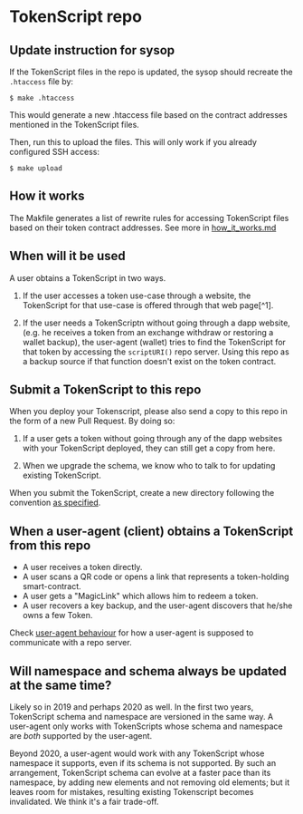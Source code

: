 # TokenScript repo

## Update instruction for sysop

If the TokenScript files in the repo is updated, the sysop should recreate the `.htaccess` file by:

    $ make .htaccess

This would generate a new .htaccess file based on the contract addresses mentioned in the TokenScript files.

Then, run this to upload the files. This will only work if you already configured SSH access:

    $ make upload

## How it works

The Makfile generates a list of rewrite rules for accessing TokenScript files based on their token contract addresses. See more in [how_it_works.md](how_it_works.md)

## When will it be used

A user obtains a TokenScript in two ways.

1. If the user accesses a token use-case through a website, the TokenScript for that use-case is offered through that web page[^1].

2. If the user needs a TokenScriptn without going through a dapp website, (e.g. he receives a token from an exchange withdraw or restoring a wallet backup), the user-agent (wallet) tries to find the TokenScript for that token by accessing the `scriptURI()` repo server. Using this repo as a backup source if that function doesn't exist on the token contract.

## Submit a TokenScript to this repo

When you deploy your Tokenscript, please also send a copy to this repo in the form of a new Pull Request. By doing so:

1. If a user gets a token without going through any of the dapp websites with your TokenScript deployed, they can still get a copy from here.

2. When we upgrade the schema, we know who to talk to for updating existing TokenScript.

When you submit the TokenScript, create a new directory following the convention [as specified](hier.md).

## When a user-agent (client) obtains a TokenScript from this repo

- A user receives a token directly.
- A user scans a QR code or opens a link that represents a token-holding smart-contract.
- A user gets a "MagicLink" which allows him to redeem a token.
- A user recovers a key backup, and the user-agent discovers that he/she owns a few Token.


Check [user-agent behaviour](user-agent.md) for how a user-agent is supposed to communicate with a repo server.

## Will namespace and schema always be updated at the same time?

Likely so in 2019 and perhaps 2020 as well. In the first two years, TokenScript schema and namespace are versioned in the same way. A user-agent only works with TokenScripts whose schema and namespace are _both_ supported by the user-agent.

Beyond 2020, a user-agent would work with any TokenScript whose namespace it supports, even if its schema is not supported. By such an arrangement, TokenScript schema can evolve at a faster pace than its namespace, by adding new elements and not removing old elements; but it leaves room for mistakes, resulting existing Tokenscript becomes invalidated. We think it's a fair trade-off.

